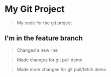 # My Git Project

> My code for the git project

## I'm in the feature branch

> Changed a new line

> Made changes for git pull demo

> Made more changes for git pull/fetch demo
